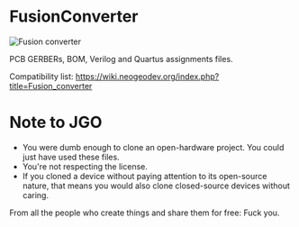 # FusionConverter

![Fusion converter](photo.jpg)

PCB GERBERs, BOM, Verilog and Quartus assignments files.

Compatibility list: https://wiki.neogeodev.org/index.php?title=Fusion_converter

# Note to JGO

* You were dumb enough to clone an open-hardware project. You could just have used these files.
* You're not respecting the license.
* If you cloned a device without paying attention to its open-source nature, that means you would also clone closed-source devices without caring.

From all the people who create things and share them for free: Fuck you.

